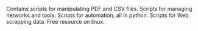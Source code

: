 
Contains scripts for manipulating PDF and CSV  files.
Scripts for managing networks and tools.
Scripts for automation, all in python.
Scripts for Web scrapping data.
Free resource on linux. 
